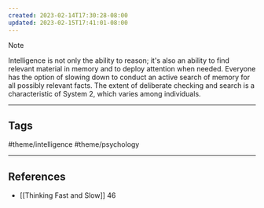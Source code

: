 ```yaml
---
created: 2023-02-14T17:30:28-08:00
updated: 2023-02-15T17:41:01-08:00
---
```


> [!NOTE]
> Intelligence is not only the ability to reason; it's also an ability to find relevant material in memory and to deploy attention when needed. Everyone has the option of slowing down to conduct an active search of memory for all possibly relevant facts. The extent of deliberate checking and search is a characteristic of System 2, which varies among individuals.

---
## Tags
#theme/intelligence #theme/psychology 

---
## References
- [[Thinking Fast and Slow]] 46